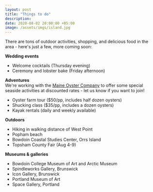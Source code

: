 ```yaml
---
layout: post
title: "Things to do"
description:
date: 2020-08-02 20:00:00 +05:00
image: /assets/imgs/island.jpg
---
```

There are tons of outdoor activities, shopping, and delicious food in the area - here's just a few, more coming soon:

**Wedding events**
* Welcome cocktails (Thursday evening)
* Ceremony and lobster bake (Friday afternoon)


**Adventures**  
We're working with the [Maine Oyster Company](https://themaineoystercompany.com/) to offer some special seaside activities at discounted rates - let us know if you want to join!
* Oyster farm tour ($50/pp, includes half dozen oysters)
* Shucking class ($35/pp, includes a dozen oysters)
* Kayak rentals (daily and weekly available)


**Outdoors**
* Hiking in walking distance of West Point
* Popham beach
* Bowdoin Coastal Studies Center, Orrs Island
* Topsham County Fair (Aug 4-9)


**Museums & galleries**
* Bowdoin College Museum of Art and Arctic Museum
* Spindleworks Gallery, Brunswick
* Icon Gallery, Brunswick
* Portland Museum of Art
* Space Gallery, Portland
